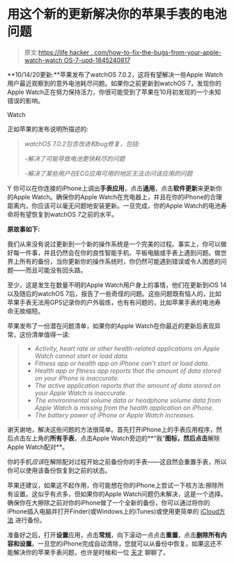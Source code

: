 # 用这个新的更新解决你的苹果手表的电池问题

> 原文:[https://life hacker . com/how-to-fix-the-bugs-from-your-apple-watch-watch OS-7-upd-1845240817](https://lifehacker.com/how-to-fix-the-bugs-from-your-apple-watch-watchos-7-upd-1845240817)

**10/14/20更新:**苹果发布了watchOS 7.0.2，这将有望解决一些Apple Watch用户最近观察到的意外电池耗尽问题。如果你之前更新到watchOS 7，发现你的Apple Watch正在努力保持活力，你很可能受到了苹果在10月初发现的一个未知错误的影响。

Watch

正如苹果的发布说明所描述的:

> *watchOS 7.0.2包含改进和bug修复，包括:*
> 
> *-解决了可能导致电池更快耗尽的问题*
> 
> *-解决了某些用户在ECG应用可用的地区无法访问该应用的问题*

Y 你可以在你连接的iPhone上调出**手表应用**，点击**通用**，点击**软件更新**来更新你的Apple Watch。确保你的Apple Watch在充电器上，并且在你的iPhone的合理距离内，你应该可以毫无问题地安装更新。一旦完成，你的Apple Watch的电池寿命将有望恢复到watchOS 7之前的水平。

**原故事如下:**

我们从来没有说过更新到一个新的操作系统是一个完美的过程。事实上，你可以做好每一件事，并且仍然会在你的良性智能手机、平板电脑或手表上遇到问题。做世界上所有的备份，当你更新你的操作系统时，你仍然可能遇到错误或令人困惑的问题——而且可能没有回头路。

至少，这是发生在数量不明的Apple Watch用户身上的事情，他们在更新到iOS 14以及随后的watchOS 7后，报告了一些奇怪的问题。这些问题既有恼人的，比如苹果手表无法用GPS记录你的户外锻炼，也有有问题的，比如苹果手表的电池寿命无故缩短。

苹果发布了一份潜在问题清单，如果你的Apple Watch在你最近的更新后表现异常，这份清单值得一读:

> *   *Activity, heart rate or other health-related applications on Apple Watch cannot start or load data.*
> *   *Fitness app or health app on iPhone can't start or load data.*
> *   *Health app or fitness app reports that the amount of data stored on your iPhone is inaccurate.*
> *   *The active application reports that the amount of data stored on your Apple Watch is inaccurate.*
> *   *The environmental volume data or headphone volume data from Apple Watch is missing from the health application on iPhone.*
> *   *The battery power of iPhone or Apple Watch increases.*

谢天谢地，解决这些问题的方法很简单。首先打开iPhone上的手表应用程序，然后点击左上角的**所有手表**，点击Apple Watch旁边的**“我”**图标，然后点击**解除Apple Watch配对**。

你的手机*应该*在解除配对过程开始之前备份你的手表——这自然会重置手表，所以你可以使用该备份恢复到之前的状态。

苹果还建议，如果这不起作用，你可能想在你的iPhone上尝试一下核方法:擦除所有设置。这似乎有点多，但如果你的Apple Watch问题仍未解决，这是一个选择。确保你在大擦除之前对你的iPhone做了一个全新的备份，你可以通过将你的iPhone插入电脑并打开Finder(或Windows上的iTunes)或使用更简单的 [iCloud方法](https://support.apple.com/en-us/HT203977) 进行备份。

准备好之后，打开**设置**应用，点击**常规**，向下滚动一点点击**重置**，点击**删除所有内容和设置**。一旦您的iPhone完成自动清除，您就可以从备份中恢复。如果这还不能解决你的苹果手表问题，也许是时候和一位 [天才](https://support.apple.com/) 聊聊了。